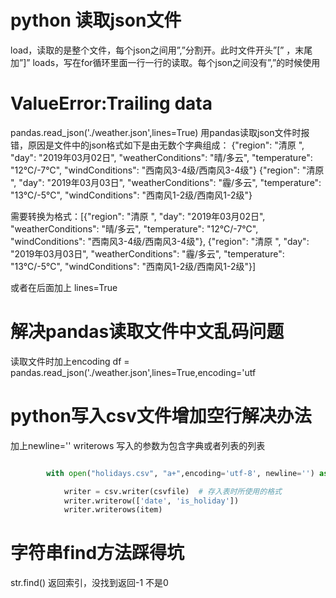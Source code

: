 # python 读取json文件

load，读取的是整个文件，每个json之间用”,”分割开。此时文件开头”[” ，末尾加”]”
loads，写在for循环里面一行一行的读取。每个json之间没有”,”的时候使用

# ValueError:Trailing data
pandas.read_json('./weather.json',lines=True)
用pandas读取json文件时报错，原因是文件中的json格式如下是由无数个字典组成：
{"region": "清原 ", "day": "2019年03月02日", "weatherConditions": "晴/多云", "temperature": "12℃/-7℃", "windConditions": "西南风3-4级/西南风3-4级"}
{"region": "清原 ", "day": "2019年03月03日", "weatherConditions": "霾/多云", "temperature": "13℃/-5℃", "windConditions": "西南风1-2级/西南风1-2级"}

需要转换为格式：[{"region": "清原 ", "day": "2019年03月02日", "weatherConditions": "晴/多云", "temperature": "12℃/-7℃", "windConditions": "西南风3-4级/西南风3-4级"},
{"region": "清原 ", "day": "2019年03月03日", "weatherConditions": "霾/多云", "temperature": "13℃/-5℃", "windConditions": "西南风1-2级/西南风1-2级"}]

或者在后面加上 lines=True

# 解决pandas读取文件中文乱码问题

读取文件时加上encoding
df = pandas.read_json('./weather.json',lines=True,encoding='utf


# python写入csv文件增加空行解决办法

加上newline=''
writerows 写入的参数为包含字典或者列表的列表
```python 

        with open("holidays.csv", "a+",encoding='utf-8', newline='') as csvfile:

            writer = csv.writer(csvfile)  # 存入表时所使用的格式
            writer.writerow(['date', 'is_holiday'])
            writer.writerows(item)

```

# 字符串find方法踩得坑
str.find() 返回索引，没找到返回-1  不是0